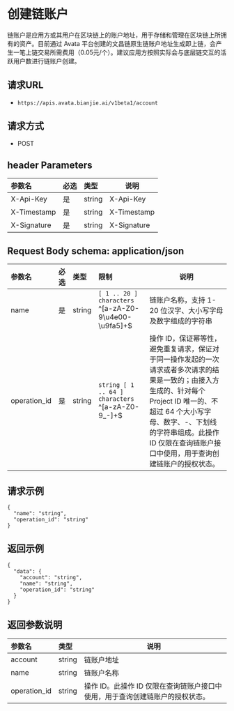 
# 创建链账户

链账户是应用方或其用户在区块链上的账户地址，用于存储和管理在区块链上所拥有的资产。目前通过 Avata 平台创建的文昌链原生链账户地址生成即上链，会产生一笔上链交易所需费用（0.05元/个）。建议应用方按照实际会与底层链交互的活跃用户数进行链账户创建。

## 请求URL
- `https://apis.avata.bianjie.ai/v1beta1/account`

## 请求方式
- POST

## header Parameters

|参数名|必选|类型|说明|
|:----    |:---|:----- |-----   |
|X-Api-Key |是  |string |X-Api-Key   |
|X-Timestamp|是  |string | X-Timestamp    |
|X-Signature|是  |string | X-Signature    |

## Request Body schema: application/json
| 参数名          | 必选  | 类型     | 限制                                                   | 说明                                                                                                                                            |
|:-------------|:----|:-------|:-----------------------------------------------------|-----------------------------------------------------------------------------------------------------------------------------------------------|
| name         | 是   | string | `[ 1 .. 20 ] characters` ^[a-zA-Z0-9\u4e00-\u9fa5]+$ | 链账户名称，支持 1-20 位汉字、大小写字母及数字组成的字符串                                                                                                              |
| operation_id | 是   | string | `string [ 1 .. 64 ] characters` ^[a-zA-Z0-9_-]+$     | 操作 ID，保证幂等性，避免重复请求，保证对于同一操作发起的一次请求或者多次请求的结果是一致的；由接入方生成的、针对每个 Project ID 唯一的、不超过 64 个大小写字母、数字、-、下划线的字符串组成。此操作 ID 仅限在查询链账户接口中使用，用于查询创建链账户的授权状态。 |

## 请求示例

``` 
{
  "name": "string",
  "operation_id": "string"
}
```

## 返回示例

``` 
{
  "data": {
    "account": "string",
    "name": "string",
    "operation_id": "string"
  }
}
```

## 返回参数说明

| 参数名          | 类型     | 说明                                         |
|:-------------|:-------|--------------------------------------------|
| account      | string | 链账户地址                                      |
| name         | string | 链账户名称                                      |
| operation_id | string | 操作 ID。此操作 ID 仅限在查询链账户接口中使用，用于查询创建链账户的授权状态。 |





